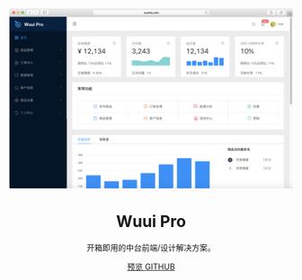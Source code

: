 <script>
 import Wuui from 'wuui'
 export default {
	 data () {
		 return {
			 version: Wuui.version
		 }
	 }
 }
</script>


<wu-row>
 <wu-col :xs="24" :sm="24" :md="12" :lg="12" :xl="12">
 	<img src="../../../assets/images/pro.png">
 </wu-col>
 <wu-col :xs="24" :sm="24" :md="12" :lg="12" :xl="12" class="start-right">
	 <h1 align="center">Wuui Pro</h1>
	 <div align="center">
	 	<p>开箱即用的中台前端/设计解决方案。</P>
	 	<div>
	 		<a href="http://wusihe.com/pro/#/home">
				<wu-button size="large" type="primary">预览</wu-button>
			</a>
			<a href="http://wusihe.com/pro/#/home">
				<wu-button size="large" >GITHUB</wu-button>
			</a>
	 </div>
	 </div>
 </wu-col>
</wu-row>


</div>


<style>
.start-right {
  padding-top: 80px
}
</style>